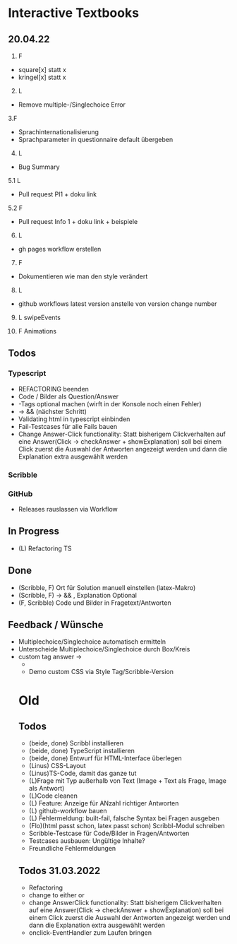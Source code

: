 # Interactive Textbooks

## 20.04.22

1. F
- square[x] statt x
- kringel[x] statt x

2. L
- Remove multiple-/Singlechoice Error

3.F
- Sprachinternationalisierung
- Sprachparameter in questionnaire default übergeben

4. L
- Bug Summary

5.1 L
- Pull request Pl1 + doku link

5.2 F
- Pull request Info 1 + doku link + beispiele

6. L
- gh pages workflow erstellen

7. F
- Dokumentieren wie man den style verändert

8. L
- github workflows latest version anstelle von version change number

9. L
 swipeEvents

10. F
 Animations

## Todos

### Typescript
- REFACTORING beenden
- Code / Bilder als Question/Answer
- <explanation>-Tags optional machen (wirft in der Konsole noch einen Fehler)
- <answer> -> <solution> && <distractor> (nächster Schritt)
- Validating html in typescript einbinden
- Fail-Testcases für alle Fails bauen
- Change Answer-Click functionality: Statt bisherigem Clickverhalten auf eine Answer(Click -> checkAnswer + showExplanation) soll bei einem Click zuerst die Auswahl der Antworten angezeigt werden und dann die Explanation extra ausgewählt werden

### Scribble


### GitHub
- Releases rauslassen via Workflow

## In Progress

- (L) Refactoring TS


## Done

- (Scribble, F) Ort für Solution manuell einstellen (latex-Makro)
- (Scribble, F) <answer> -> <solution> && <distractor>, Explanation Optional
- (F, Scribble) Code und Bilder in Fragetext/Antworten

## Feedback / Wünsche

- Multiplechoice/Singlechoice automatisch ermitteln
- Unterscheide Multiplechoice/Singlechoice durch Box/Kreis
- custom tag answer  -> <ul><li>
- Demo custom CSS via Style Tag/Scribble-Version



# Old


## Todos

- (beide, done) Scribbl installieren
- (beide, done) TypeScript installieren
- (beide, done) Entwurf für HTML-Interface überlegen
- (Linus) CSS-Layout
- (Linus)TS-Code, damit das ganze tut
- (L)Frage mit Typ außerhalb von Text (Image + Text als Frage, Image als Antwort)
- (L)Code cleanen
- (L) Feature: Anzeige für ANzahl richtiger Antworten
- (L) github-workflow bauen
- (L) Fehlermeldung: built-fail, falsche Syntax bei Fragen ausgeben
- (Flo)(html passt schon, latex passt schon) Scribbl-Modul schreiben
- Scribble-Testcase für Code/Bilder in Fragen/Antworten
- Testcases ausbauen: Ungültige Inhalte?
- Freundliche Fehlermeldungen

## Todos 31.03.2022
- Refactoring
- change <answer> to either <solution> or <distractor>
- change AnswerClick functionality: Statt bisherigem Clickverhalten auf eine Answer(Click -> checkAnswer + showExplanation) soll bei einem Click zuerst die Auswahl der Antworten angezeigt werden und dann die Explanation extra ausgewählt werden
- onclick-EventHandler zum Laufen bringen

